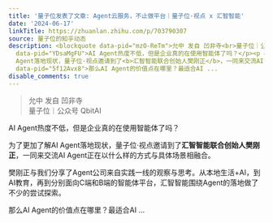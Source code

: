 ```yaml
---
title: '量子位发表了文章: Agent云服务，不止做平台｜量子位·视点 x 汇智智能'
date: '2024-06-17'
linkTitle: https://zhuanlan.zhihu.com/p/703790307
source: 量子位的知乎动态
description: <blockquote data-pid="mzO-ReTm">允中 发自 凹非寺<br>量子位｜公众号 QbitAI</blockquote><p
  data-pid="YDsaMgFU">AI Agent热度不低，但是企业真的在使用智能体了吗？</p><p data-pid="05VBWIVp">为了更加了解AI
  Agent落地现状，量子位·视点邀请到了<b>汇智智能联合创始人樊刚正</b>，一同来交流AI Agent正在以什么样的方式与具体场景相融合。</p><p data-pid="D8SJ36fj">樊刚正与我们分享了Agent公司来自实践一线的观察与思考。从本地生活+AI，到AI教育，再到分别面向C端和B端的智能体平台，汇智智能围绕Agent的落地做了不少的尝试探索。</p><p
  data-pid="5f12Avx8">那么AI Agent的价值点在哪里？最适合AI ...
disable_comments: true
---
```

<blockquote data-pid="mzO-ReTm">允中 发自 凹非寺<br>量子位｜公众号 QbitAI</blockquote><p data-pid="YDsaMgFU">AI Agent热度不低，但是企业真的在使用智能体了吗？</p><p data-pid="05VBWIVp">为了更加了解AI Agent落地现状，量子位·视点邀请到了<b>汇智智能联合创始人樊刚正</b>，一同来交流AI Agent正在以什么样的方式与具体场景相融合。</p><p data-pid="D8SJ36fj">樊刚正与我们分享了Agent公司来自实践一线的观察与思考。从本地生活+AI，到AI教育，再到分别面向C端和B端的智能体平台，汇智智能围绕Agent的落地做了不少的尝试探索。</p><p data-pid="5f12Avx8">那么AI Agent的价值点在哪里？最适合AI ...